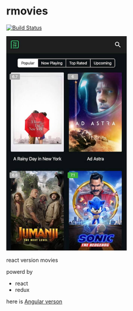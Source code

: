 # rmovies

[![Build Status](https://travis-ci.org/blinkcat/rmovies.svg?branch=master)](https://travis-ci.org/blinkcat/rmovies)

<img src="docs/app.jpg" alt="app" width="320">

react version movies

powerd by

- react
- redux

here is [Angular verson](https://github.com/blinkcat/movies)
